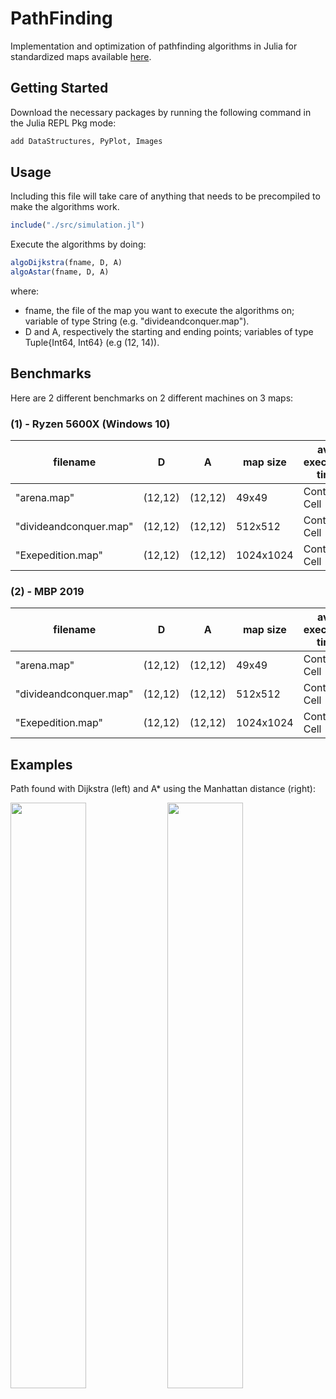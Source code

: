 # PathFinding
Implementation and optimization of pathfinding algorithms in Julia for standardized maps available [here](https://movingai.com/benchmarks/grids.html).


## Getting Started
Download the necessary packages by running the following command in the Julia REPL Pkg mode:

```julia
add DataStructures, PyPlot, Images
```
## Usage
Including this file will take care of anything that needs to be precompiled to make the algorithms work.
```julia
include("./src/simulation.jl")
```
Execute the algorithms by doing:

```julia
algoDijkstra(fname, D, A)
algoAstar(fname, D, A)
```
where:
- fname, the file of the map you want to execute the algorithms on; variable of type String (e.g. "divideandconquer.map").
- D and A, respectively the starting and ending points; variables of type Tuple{Int64, Int64} (e.g (12, 14)).

## Benchmarks
Here are 2 different benchmarks on 2 different machines on 3 maps:
### (1) - Ryzen 5600X (Windows 10)
|         filename       |    D    |    A    |  map size | avg. execution time | nb. allocations | allocated (in MiB) | distance | visited states |
| ---------------------- | ------- | ------- | --------- | ------------------  | --------------- | ------------------ | -------- | -------------- |         
|        "arena.map"     | (12,12) | (12,12) |   49x49   | Content Cell        |                 |                    | 1561     | 13994248       |
| "divideandconquer.map" | (12,12) | (12,12) |  512x512  | Content Cell        |                 |                    | 1561     | 13994248       |
|    "Exepedition.map"   | (12,12) | (12,12) | 1024x1024 | Content Cell        |                 |                    | 1561     | 13994248       |

### (2) - MBP 2019
|         filename       |    D    |    A    |  map size | avg. execution time | nb. allocations | allocated (in MiB) | distance | visited states |
| ---------------------- | ------- | ------- | --------- | ------------------  | --------------- | ------------------ | -------- | -------------- |         
|        "arena.map"     | (12,12) | (12,12) |   49x49   | Content Cell        |                 |                    | 1561     | 13994248       |
| "divideandconquer.map" | (12,12) | (12,12) |  512x512  | Content Cell        |                 |                    | 1561     | 13994248       |
|    "Exepedition.map"   | (12,12) | (12,12) | 1024x1024 | Content Cell        |                 |                    | 1561     | 13994248       |

## Examples
Path found with Dijkstra (left) and A* using the Manhattan distance (right):
<p float="left">
  <img src="https://user-images.githubusercontent.com/86181145/222896405-7adad3cb-19c5-406c-90b2-ac16be1110dd.png" width="49%" height="49%">
  <img src="https://user-images.githubusercontent.com/86181145/222896324-29b188d6-a9ea-4a2d-9bc8-e1fbb39604e9.png" width="49%" height="49%">
</p>
